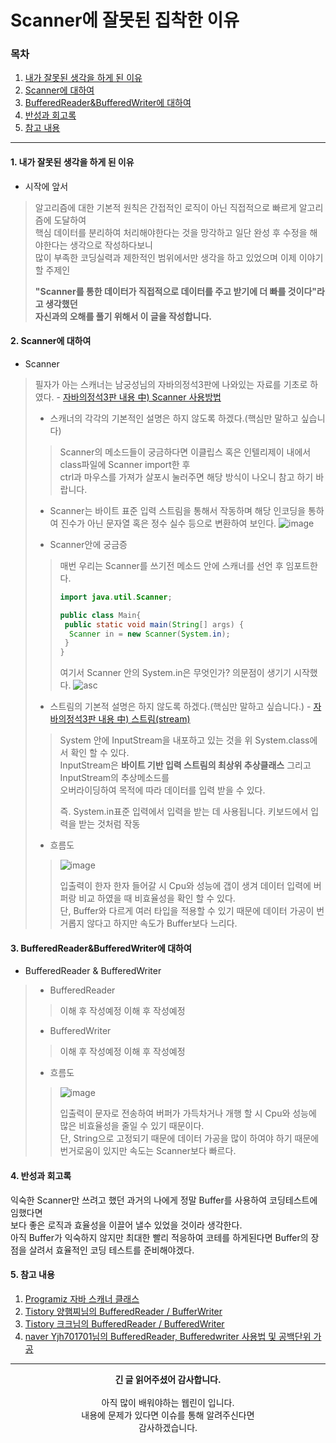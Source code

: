 # Scanner에 잘못된 집착한 이유
### 목차
 1. [내가 잘못된 생각을 하게 된 이유](https://github.com/hongcoding94/Daily-Coding-Test-java/blob/main/%EC%95%8C%EA%B3%A0%EB%A6%AC%EC%A6%98%20%ED%9A%8C%EA%B3%A0%EB%A1%9D/Scanner%EC%97%90%20%EC%9E%98%EB%AA%BB%EB%90%9C%20%EC%A7%91%EC%B0%A9%ED%95%9C%20%EC%9D%B4%EC%9C%A0.md#1-%EB%82%B4%EA%B0%80-%EC%9E%98%EB%AA%BB%EB%90%9C-%EC%83%9D%EA%B0%81%EC%9D%84-%ED%95%98%EA%B2%8C-%EB%90%9C-%EC%9D%B4%EC%9C%A0)
 2. [Scanner에 대하여](https://github.com/hongcoding94/Daily-Coding-Test-java/blob/main/%EC%95%8C%EA%B3%A0%EB%A6%AC%EC%A6%98%20%ED%9A%8C%EA%B3%A0%EB%A1%9D/Scanner%EC%97%90%20%EC%9E%98%EB%AA%BB%EB%90%9C%20%EC%A7%91%EC%B0%A9%ED%95%9C%20%EC%9D%B4%EC%9C%A0.md#2-scanner%EC%97%90-%EB%8C%80%ED%95%98%EC%97%AC)
 3. [BufferedReader&BufferedWriter에 대하여](https://github.com/hongcoding94/Daily-Coding-Test-java/blob/main/%EC%95%8C%EA%B3%A0%EB%A6%AC%EC%A6%98%20%ED%9A%8C%EA%B3%A0%EB%A1%9D/Scanner%EC%97%90%20%EC%9E%98%EB%AA%BB%EB%90%9C%20%EC%A7%91%EC%B0%A9%ED%95%9C%20%EC%9D%B4%EC%9C%A0.md#3-bufferedreaderbufferedwriter%EC%97%90-%EB%8C%80%ED%95%98%EC%97%AC)
 4. [반성과 회고록](https://github.com/hongcoding94/Daily-Coding-Test-java/blob/main/%EC%95%8C%EA%B3%A0%EB%A6%AC%EC%A6%98%20%ED%9A%8C%EA%B3%A0%EB%A1%9D/Scanner%EC%97%90%20%EC%9E%98%EB%AA%BB%EB%90%9C%20%EC%A7%91%EC%B0%A9%ED%95%9C%20%EC%9D%B4%EC%9C%A0.md#4-%EB%B0%98%EC%84%B1%EA%B3%BC-%ED%9A%8C%EA%B3%A0%EB%A1%9D)
 5. [참고 내용](https://github.com/hongcoding94/Daily-Coding-Test-java/blob/main/%EC%95%8C%EA%B3%A0%EB%A6%AC%EC%A6%98%20%ED%9A%8C%EA%B3%A0%EB%A1%9D/Scanner%EC%97%90%20%EC%9E%98%EB%AA%BB%EB%90%9C%20%EC%A7%91%EC%B0%A9%ED%95%9C%20%EC%9D%B4%EC%9C%A0.md#%EC%B0%B8%EA%B3%A0-%EB%82%B4%EC%9A%A9) 

---

#### 1. 내가 잘못된 생각을 하게 된 이유

 - 시작에 앞서
 > 알고리즘에 대한 기본적 원칙은 간접적인 로직이 아닌 직접적으로 빠르게 알고리즘에 도달하여 <br/>
 > 핵심 데이터를 분리하여 처리해야한다는 것을 망각하고 일단 완성 후 수정을 해야한다는 생각으로 작성하다보니<br/>
 > 많이 부족한 코딩실력과 제한적인 범위에서만 생각을 하고 있었으며 이제 이야기 할 주제인<br/>
 > 
 > **"Scanner를 통한 데이터가 직접적으로 데이터를 주고 받기에 더 빠를 것이다"라고 생각했던<br/>
 > 자신과의 오해를 풀기 위해서 이 글을 작성합니다.**

#### 2. Scanner에 대하여

 - Scanner
 > 필자가 아는 스캐너는 남궁성님의 자바의정석3판에 나와있는 자료를 기초로 하였다. - [자바의정석3판 내용 中) Scanner 사용방법](https://github.com/hongcoding94/java_storage/blob/main/Chapter02.%20%EB%B3%80%EC%88%98(Variable).md#2-6-%ED%99%94%EB%A9%B4%EC%97%90%EC%84%9C-%EC%9E%85%EB%A0%A5%EB%B0%9B%EA%B8%B0)
 >  - 스캐너의 각각의 기본적인 설명은 하지 않도록 하겠다.(핵심만 말하고 싶습니다)
 >  > Scanner의 메소드들이 궁금하다면 이클립스 혹은 인텔리제이 내에서 class파일에 Scanner import한 후 <br/> 
 >  > ctrl과 마우스를 가져가 살포시 눌러주면 해당 방식이 나오니 참고 하기 바랍니다.
 >  
 >  - Scanner는 바이트 표준 입력 스트림을 통해서 작동하며 해당 인코딩을 통하여 진수가 아닌 문자열 혹은 정수 실수 등으로 변환하여 보인다.
 >  ![image](https://user-images.githubusercontent.com/66407386/179672607-cc3f6b1d-1140-49fa-a243-77c5abf27e24.png)
 > 
 >  - Scanner안에 궁금증<br/>
 >  > 매번 우리는 Scanner를 쓰기전 메소드 안에 스캐너를 선언 후 임포트한다.
 >  > ```java
 >  > import java.util.Scanner;
 >  > 
 >  > public class Main{
 >  >  public static void main(String[] args) {
 >  >   Scanner in = new Scanner(System.in);
 >  >  }
 >  > }
 >  > ```
 >  > 여기서 Scanner 안의 System.in은 무엇인가? 의문점이 생기기 시작했다.
 >  > ![asc](https://user-images.githubusercontent.com/66407386/179691369-a4b2e2aa-dcdb-4797-9b19-43c9ec76ca4f.png)
 >  > 
 >  > 
 >  - 스트림의 기본적 설명은 하지 않도록 하겠다.(핵심만 말하고 싶습니다.) - [자바의정석3판 내용 中) 스트림(stream)](https://github.com/hongcoding94/java_storage/blob/main/Chapter14.%20%EB%9E%8C%EB%8B%A4%EC%99%80%20%EC%8A%A4%ED%8A%B8%EB%A6%BC.md#%EC%8A%A4%ED%8A%B8%EB%A6%BCstream)<br/>
 >  > System 안에 InputStream을 내포하고 있는 것을 위 System.class에서 확인 할 수 있다.<br/>
 >  > InputStream은 **바이트 기반 입력 스트림의 최상위 추상클래스** 그리고 InputStream의 추상메소드를<br/>
 >  > 오버라이딩하여 목적에 따라 데이터를 입력 받을 수 있다.
 >  > 
 >  > 즉. System.in표준 입력에서 입력을 받는 데 사용됩니다. 키보드에서 입력을 받는 것처럼 작동
 >  > 
 >  
 >  - 흐름도
 >  > ![image](https://user-images.githubusercontent.com/66407386/179727520-0ef09725-1083-42c1-9d72-8fb38b244b5d.png)
 >  > 
 >  > 입출력이 한자 한자 들어갈 시 Cpu와 성능에 갭이 생겨 데이터 입력에 버퍼랑 비교 하였을 때 비효율성을 확인 할 수 있다.<br/>
 >  > 단, Buffer와 다르게 여러 타입을 적용할 수 있기 때문에 데이터 가공이 번거롭지 않다고 하지만 속도가 Buffer보다 느리다.

#### 3. BufferedReader&BufferedWriter에 대하여

 - BufferedReader & BufferedWriter
 >  - BufferedReader
 >  > 이해 후 작성예정
 >  > 이해 후 작성예정
 >  >
 >  - BufferedWriter
 >  > 이해 후 작성예정
 >  > 이해 후 작성예정
 >  >
 >  - 흐름도
 >  > ![image](https://user-images.githubusercontent.com/66407386/179729363-bd399be7-e5de-4313-a8a2-e79f5c9696bb.png)
 >  > 
 >  > 입출력이 문자로 전송하여 버퍼가 가득차거나 개행 할 시 Cpu와 성능에 많은 비효율성을 줄일 수 있기 때문이다.<br/>
 >  > 단, String으로 고정되기 때문에 데이터 가공을 많이 하여야 하기 때문에 번거로움이 있지만 속도는 Scanner보다 빠르다.


#### 4. 반성과 회고록

 익숙한 Scanner만 쓰려고 했던 과거의 나에게 정말 Buffer를 사용하여 코딩테스트에 임했다면<br/>
 보다 좋은 로직과 효율성을 이끌어 낼수 있었을 것이라 생각한다.<br/>
 아직 Buffer가 익숙하지 않지만 최대한 빨리 적응하여 코테를 하게된다면 Buffer의 장점을 살려서 효율적인 코딩 테스트를 준비해야겠다.

#### 5. 참고 내용
  1. [Programiz 자바 스캐너 클래스](https://www.programiz.com/java-programming/scanner)
  2. [Tistory 양햄찌님의 BufferedReader / BufferWriter](https://jhnyang.tistory.com/m/92/comments)
  3. [Tistory 크크님의 BufferedReader / BufferedWriter](https://rlakuku-program.tistory.com/33)
  4. [naver Yjh701701님의 BufferedReader, Bufferedwriter 사용법 및 공백단위 가공](https://m.blog.naver.com/yjh701701/222795285552)

---
<div align="center">
  <b>긴 글 읽어주셨어 감사합니다.</b><br/><br/>
  아직 많이 배워야하는 웹린이 입니다.<br/>
  내용에 문제가 있다면 이슈를 통해 알려주신다면 <br>
  감사하겠습니다.
 </div>
